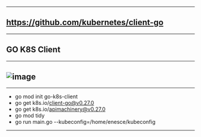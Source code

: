 -----------------------------------
https://github.com/kubernetes/client-go
-----------------------------------
-----------------------------------
GO K8S Client
-----------------------------------
-----------------------------------
![image](https://github.com/user-attachments/assets/56e202ac-c856-48a3-917e-9a5f32e4d17a)
-----------------------------------
-----------------------------------
- go mod init go-k8s-client
- go get k8s.io/client-go@v0.27.0
- go get k8s.io/apimachinery@v0.27.0
- go mod tidy
- go run main.go --kubeconfig=/home/enesce/kubeconfig
-----------------------------------


